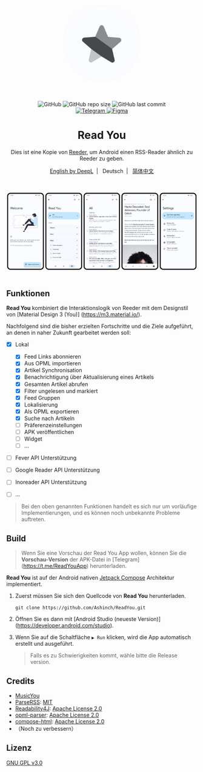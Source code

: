 <div align="center">
    <img width="200" height="200" style="display: block; border: 1px solid #f5f5f5; border-radius: 9999px;" src="./fastlane/metadata/android/en-US/images/icon.png">
</div>

<br>
<br>
<br>

<div align="center">
    <img alt="GitHub" src="https://img.shields.io/github/license/Ashinch/ReadYou?color=c3e7ff&style=flat-square">
    <img alt="GitHub repo size" src="https://img.shields.io/github/repo-size/Ashinch/ReadYou?color=c3e7ff&style=flat-square">
    <img alt="GitHub last commit" src="https://img.shields.io/github/last-commit/Ashinch/ReadYou?color=c3e7ff&style=flat-square">
    <br>
    <a target="_blank" href="https://t.me/ReadYouApp">
        <img alt="Telegram" src="https://img.shields.io/badge/Telegram-ReadYouApp-c3e7ff?logo=telegram&style=flat-square">
    </a>
    <a target="_blank" href="https://www.figma.com/file/ViBW8GbUgkTMmK6a80h8X1/Read-You?node-id=7028%3A23673">
        <img alt="Figma" src="https://img.shields.io/badge/Figma-ReadYou-c3e7ff?logo=figma&style=flat-square">
    </a>
</div>

<div align="center">
    <h1>Read You</h1>
    <p>Dies ist eine Kopie von <a href="https://reederapp.com/">Reeder</a>, um Android einen RSS-Reader ähnlich zu Reeder zu geben.</p>
    <p><a target="_blank" href="https://github.com/Ashinch/ReadYou/blob/main/README.md">English by DeepL</a>&nbsp;&nbsp;|&nbsp;&nbsp;
    Deutsch&nbsp;&nbsp;|&nbsp;&nbsp;
    <a target="_blank" href="https://github.com/Ashinch/ReadYou/blob/main/README-zh.md">简体中文</a></p>
    <br/>
    <br/>
    <img src="./fastlane/metadata/android/de-DE/images/startup.png" width="19.2%" alt="startup" />
    <img src="./fastlane/metadata/android/de-DE/images/feeds.png" width="19.2%" alt="startup" />
    <img src="./fastlane/metadata/android/de-DE/images/flow.png" width="19.2%" alt="startup" />
    <img src="./fastlane/metadata/android/de-DE/images/read.png" width="19.2%" alt="startup" />
    <img src="./fastlane/metadata/android/de-DE/images/settings.png" width="19.2%" alt="startup" />
    <br/>
    <br/>
</div>

## Funktionen

**Read You** kombiniert die Interaktionslogik von Reeder mit dem Designstil von [Material Design 3 (You)] (https://m3.material.io/).

Nachfolgend sind die bisher erzielten Fortschritte und die Ziele aufgeführt, an denen in naher Zukunft gearbeitet werden soll:

-   [x] Lokal

    -   [x] Feed Links abonnieren
    -   [x] Aus OPML importieren
    -   [x] Artikel Synchronisation
    -   [x] Benachrichtigung über Aktualisierung eines Artikels
    -   [x] Gesamten Artikel abrufen
    -   [x] Filter ungelesen und markiert
    -   [x] Feed Gruppen
    -   [x] Lokalisierung
    -   [x] Als OPML exportieren
    -   [x] Suche nach Artikeln
    -   [ ] Präferenzeinstellungen
    -   [ ] APK veröffentlichen
    -   [ ] Widget
    -   [ ] ...

-   [ ] Fever API Unterstützung
-   [ ] Google Reader API Unterstützung
-   [ ] Inoreader API Unterstützung
-   [ ] ...

> Bei den oben genannten Funktionen handelt es sich nur um vorläufige Implementierungen, und es können noch unbekannte Probleme auftreten.

## Build

> Wenn Sie eine Vorschau der Read You App wollen, können Sie die **Vorschau-Version** der APK-Datei in [Telegram] (https://t.me/ReadYouApp) herunterladen.

**Read You** ist auf der Android nativen [Jetpack Compose](https://developer.android.com/jetpack/compose) Architektur implementiert.

1. Zuerst müssen Sie sich den Quellcode von **Read You** herunterladen.

    ```shell
    git clone https://github.com/Ashinch/ReadYou.git
    ```

2. Öffnen Sie es dann mit [Android Studio (neueste Version)] (https://developer.android.com/studio).

3. Wenn Sie auf die Schaltfläche `▶ Run` klicken, wird die App automatisch erstellt und ausgeführt.

    > Falls es zu Schwierigkeiten kommt, wähle bitte die Release version.

## Credits

-   [MusicYou](https://github.com/Kyant0/MusicYou)
-   [ParseRSS](https://github.com/muhrifqii/ParseRSS): [MIT](https://github.com/muhrifqii/ParseRSS/blob/master/LICENSE)
-   [Readability4J](https://github.com/dankito/Readability4J): [Apache License 2.0](https://github.com/dankito/Readability4J/blob/master/LICENSE)
-   [opml-parser](https://github.com/mdewilde/opml-parser): [Apache License 2.0](https://github.com/mdewilde/opml-parser/blob/master/LICENSE)
-   [compose-html](https://github.com/ireward/compose-html): [Apache License 2.0](https://github.com/ireward/compose-html/blob/main/LICENSE.txt)
-   （Noch zu verbessern）

## Lizenz

[GNU GPL v3.0](https://github.com/Ashinch/ReadYou/blob/main/LICENSE)
